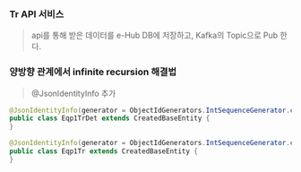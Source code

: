 ### Tr API 서비스
> api를 통해 받은 데이터를 e-Hub DB에 저장하고, Kafka의 Topic으로 Pub 한다.

### 양방향 관계에서 infinite recursion 해결법
> @JsonIdentityInfo 추가 
```java
@JsonIdentityInfo(generator = ObjectIdGenerators.IntSequenceGenerator.class)
public class Eqp1TrDet extends CreatedBaseEntity { 
}

@JsonIdentityInfo(generator = ObjectIdGenerators.IntSequenceGenerator.class)
public class Eqp1Tr extends CreatedBaseEntity { 
}
```